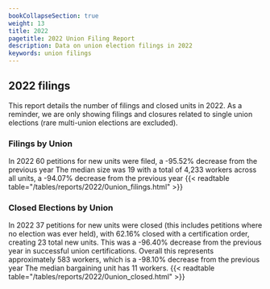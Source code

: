 ```yaml
---
bookCollapseSection: true
weight: 13
title: 2022
pagetitle: 2022 Union Filing Report
description: Data on union election filings in 2022
keywords: union filings
---
```


## 2022 filings

This report details the number of filings and closed units in 2022. As a reminder, we are only showing filings and closures related to single union elections (rare multi-union elections are excluded).

### Filings by Union
In 2022 60 petitions for new units were filed, a -95.52% decrease from the previous year The median size was 19 with a total of 4,233 workers across all units, a -94.07% decrease from the previous year
{{< readtable table="/tables/reports/2022/0union_filings.html" >}}

### Closed Elections by Union
In 2022 37 petitions for new units were closed (this includes petitions where no election was ever held), with 62.16% closed with a certification order, creating 23 total new units. This was a -96.40% decrease from the previous year in successful union certifications. Overall this represents approximately 583 workers, which is a -98.10% decrease from the previous year The median bargaining unit has 11 workers.
{{< readtable table="/tables/reports/2022/0union_closed.html" >}}
